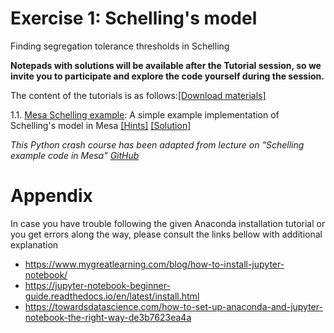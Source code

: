 # **Exercise 1: Schelling's model**

Finding segregation tolerance thresholds in Schelling

**Notepads with solutions will be available after the Tutorial session, so we invite you to participate and explore the code yourself during the session.**

The content of the tutorials is as follows:[[Download materials]]()

1.1. [Mesa Schelling example](https://github.com/dgarcia-eu/ComputationalModellingSocialSystems-Solutions/blob/master/04_lecture/schelling-example.ipynb): A simple example implementation of Schelling's model in Mesa [[Hints]](https://github.com/dgarcia-eu/ComputationalModellingSocialSystems-Solutions/blob/master/04_lecture/schelling-example-hints.ipynb) [[Solution]](https://github.com/dgarcia-eu/ComputationalModellingSocialSystems-Solutions/blob/master/04_lecture/schelling-example-solution.ipynb)

_This Python crash course has been adapted from lecture on "Schelling example code in Mesa" [GitHub](https://github.com/projectmesa/mesa/tree/main/examples/schelling)_


# Appendix

In case you have trouble following the given Anaconda installation tutorial or you get errors along the way, please consult the links bellow with additional explanation

- https://www.mygreatlearning.com/blog/how-to-install-jupyter-notebook/
- https://jupyter-notebook-beginner-guide.readthedocs.io/en/latest/install.html
- https://towardsdatascience.com/how-to-set-up-anaconda-and-jupyter-notebook-the-right-way-de3b7623ea4a
